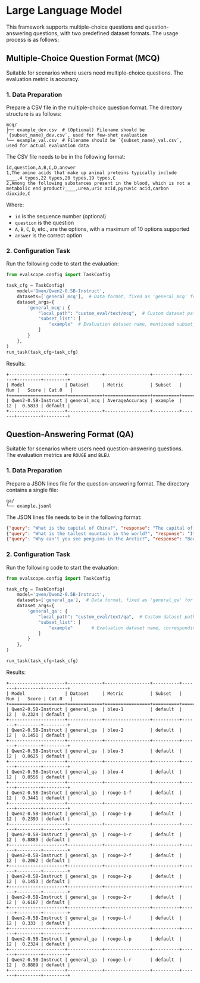 # Large Language Model

This framework supports multiple-choice questions and question-answering questions, with two predefined dataset formats. The usage process is as follows:

## Multiple-Choice Question Format (MCQ)
Suitable for scenarios where users need multiple-choice questions. The evaluation metric is accuracy.

### 1. Data Preparation
Prepare a CSV file in the multiple-choice question format. The directory structure is as follows:

```text
mcq/
├── example_dev.csv  # (Optional) Filename should be `{subset_name}_dev.csv`, used for few-shot evaluation
└── example_val.csv  # Filename should be `{subset_name}_val.csv`, used for actual evaluation data
```

The CSV file needs to be in the following format:

```text
id,question,A,B,C,D,answer
1,The amino acids that make up animal proteins typically include ____,4 types,22 types,20 types,19 types,C
2,Among the following substances present in the blood, which is not a metabolic end product?____,urea,uric acid,pyruvic acid,carbon dioxide,C
```
Where:
- `id` is the sequence number (optional)
- `question` is the question
- `A`, `B`, `C`, `D`, etc., are the options, with a maximum of 10 options supported
- `answer` is the correct option

### 2. Configuration Task

Run the following code to start the evaluation:
```python
from evalscope.config import TaskConfig

task_cfg = TaskConfig(
    model='Qwen/Qwen2-0.5B-Instruct',
    datasets=['general_mcq'],  # Data format, fixed as 'general_mcq' for multiple-choice format
    dataset_args={
        'general_mcq': {
            "local_path": "custom_eval/text/mcq",  # Custom dataset path
            "subset_list": [
                "example"  # Evaluation dataset name, mentioned subset_name
            ]
        }
    },
)
run_task(task_cfg=task_cfg)
```

Results:
```text
+---------------------+-------------+-----------------+----------+-------+---------+---------+
| Model               | Dataset     | Metric          | Subset   |   Num |   Score | Cat.0   |
+=====================+=============+=================+==========+=======+=========+=========+
| Qwen2-0.5B-Instruct | general_mcq | AverageAccuracy | example  |    12 |  0.5833 | default |
+---------------------+-------------+-----------------+----------+-------+---------+---------+
```

## Question-Answering Format (QA)
Suitable for scenarios where users need question-answering questions. The evaluation metrics are `ROUGE` and `BLEU`.

### 1. Data Preparation
Prepare a JSON lines file for the question-answering format. The directory contains a single file:

```text
qa/
└── example.jsonl
```

The JSON lines file needs to be in the following format:

```json
{"query": "What is the capital of China?", "response": "The capital of China is Beijing"}
{"query": "What is the tallest mountain in the world?", "response": "It is Mount Everest"}
{"query": "Why can't you see penguins in the Arctic?", "response": "Because penguins mostly live in Antarctica"}
```

### 2. Configuration Task

Run the following code to start the evaluation:
```python
from evalscope.config import TaskConfig

task_cfg = TaskConfig(
    model='qwen/Qwen2-0.5B-Instruct',
    datasets=['general_qa'],  # Data format, fixed as 'general_qa' for question-answering format
    dataset_args={
        'general_qa': {
            "local_path": "custom_eval/text/qa",  # Custom dataset path
            "subset_list": [
                "example"       # Evaluation dataset name, corresponding to * in the above *.jsonl
            ]
        }
    },
)

run_task(task_cfg=task_cfg)
```

Results:
```text
+---------------------+-------------+-----------------+----------+-------+---------+---------+
| Model               | Dataset     | Metric          | Subset   |   Num |   Score | Cat.0   |
+=====================+=============+=================+==========+=======+=========+=========+
| Qwen2-0.5B-Instruct | general_qa  | bleu-1          | default  |    12 |  0.2324 | default |
+---------------------+-------------+-----------------+----------+-------+---------+---------+
| Qwen2-0.5B-Instruct | general_qa  | bleu-2          | default  |    12 |  0.1451 | default |
+---------------------+-------------+-----------------+----------+-------+---------+---------+
| Qwen2-0.5B-Instruct | general_qa  | bleu-3          | default  |    12 |  0.0625 | default |
+---------------------+-------------+-----------------+----------+-------+---------+---------+
| Qwen2-0.5B-Instruct | general_qa  | bleu-4          | default  |    12 |  0.0556 | default |
+---------------------+-------------+-----------------+----------+-------+---------+---------+
| Qwen2-0.5B-Instruct | general_qa  | rouge-1-f       | default  |    12 |  0.3441 | default |
+---------------------+-------------+-----------------+----------+-------+---------+---------+
| Qwen2-0.5B-Instruct | general_qa  | rouge-1-p       | default  |    12 |  0.2393 | default |
+---------------------+-------------+-----------------+----------+-------+---------+---------+
| Qwen2-0.5B-Instruct | general_qa  | rouge-1-r       | default  |    12 |  0.8889 | default |
+---------------------+-------------+-----------------+----------+-------+---------+---------+
| Qwen2-0.5B-Instruct | general_qa  | rouge-2-f       | default  |    12 |  0.2062 | default |
+---------------------+-------------+-----------------+----------+-------+---------+---------+
| Qwen2-0.5B-Instruct | general_qa  | rouge-2-p       | default  |    12 |  0.1453 | default |
+---------------------+-------------+-----------------+----------+-------+---------+---------+
| Qwen2-0.5B-Instruct | general_qa  | rouge-2-r       | default  |    12 |  0.6167 | default |
+---------------------+-------------+-----------------+----------+-------+---------+---------+
| Qwen2-0.5B-Instruct | general_qa  | rouge-l-f       | default  |    12 |  0.333  | default |
+---------------------+-------------+-----------------+----------+-------+---------+---------+
| Qwen2-0.5B-Instruct | general_qa  | rouge-l-p       | default  |    12 |  0.2324 | default |
+---------------------+-------------+-----------------+----------+-------+---------+---------+
| Qwen2-0.5B-Instruct | general_qa  | rouge-l-r       | default  |    12 |  0.8889 | default |
+---------------------+-------------+-----------------+----------+-------+---------+---------+ 
```